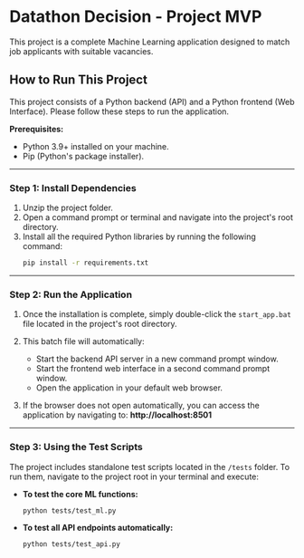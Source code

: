 # Datathon Decision - Project MVP

This project is a complete Machine Learning application designed to match job applicants with suitable vacancies.

## How to Run This Project

This project consists of a Python backend (API) and a Python frontend (Web Interface). Please follow these steps to run the application.

**Prerequisites:**
- Python 3.9+ installed on your machine.
- Pip (Python's package installer).

---

### Step 1: Install Dependencies

1.  Unzip the project folder.
2.  Open a command prompt or terminal and navigate into the project's root directory.
3.  Install all the required Python libraries by running the following command:
    ```bash
    pip install -r requirements.txt
    ```

---

### Step 2: Run the Application

1.  Once the installation is complete, simply double-click the `start_app.bat` file located in the project's root directory.
2.  This batch file will automatically:
    * Start the backend API server in a new command prompt window.
    * Start the frontend web interface in a second command prompt window.
    * Open the application in your default web browser.

3.  If the browser does not open automatically, you can access the application by navigating to:
    **http://localhost:8501**

---

### Step 3: Using the Test Scripts

The project includes standalone test scripts located in the `/tests` folder. To run them, navigate to the project root in your terminal and execute:

* **To test the core ML functions:**
    ```bash
    python tests/test_ml.py
    ```

* **To test all API endpoints automatically:**
    ```bash
    python tests/test_api.py
    ```